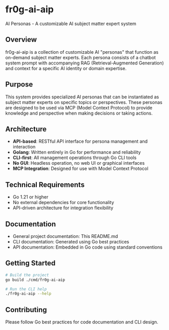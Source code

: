 # fr0g-ai-aip

AI Personas - A customizable AI subject matter expert system

## Overview

fr0g-ai-aip is a collection of customizable AI "personas" that function as on-demand subject matter experts. Each persona consists of a chatbot system prompt with accompanying RAG (Retrieval-Augmented Generation) and context for a specific AI identity or domain expertise.

## Purpose

This system provides specialized AI personas that can be instantiated as subject matter experts on specific topics or perspectives. These personas are designed to be used via MCP (Model Context Protocol) to provide knowledge and perspective when making decisions or taking actions.

## Architecture

- **API-based**: RESTful API interface for persona management and interaction
- **Golang**: Written entirely in Go for performance and reliability
- **CLI-first**: All management operations through Go CLI tools
- **No GUI**: Headless operation, no web UI or graphical interfaces
- **MCP Integration**: Designed for use with Model Context Protocol

## Technical Requirements

- Go 1.21 or higher
- No external dependencies for core functionality
- API-driven architecture for integration flexibility

## Documentation

- General project documentation: This README.md
- CLI documentation: Generated using Go best practices
- API documentation: Embedded in Go code using standard conventions

## Getting Started

```bash
# Build the project
go build ./cmd/fr0g-ai-aip

# Run the CLI help
./fr0g-ai-aip --help
```

## Contributing

Please follow Go best practices for code documentation and CLI design.
